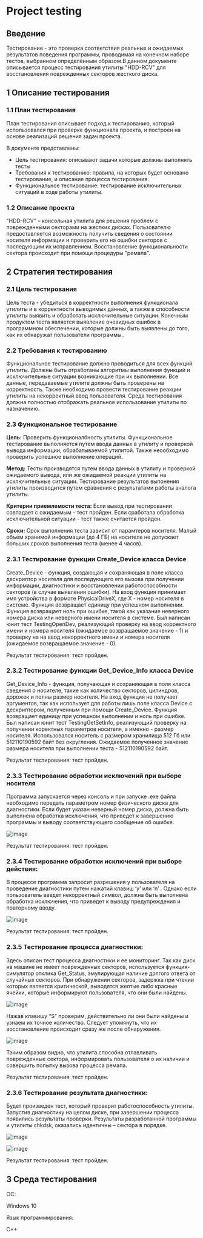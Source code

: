 # Project testing

## Введение

Тестирование - это проверка соответствия реальных и ожидаемых результатов поведения программы, проводимая на конечном наборе тестов, выбранном определённым образом.В данном документе описывается процесс тестирования утилиты "HDD-RCV" для восстановления поврежденных секторов жесткого диска. 

## 1  Описание тестирования

### 1.1  План тестирования

План тестирования описывает подход к тестированию, который использовался при проверке функционала проекта, и построен на основе реализаций решения задач проекта.

В документе представлены:
* Цель тестирования: описывают задачи которые должны выполнять тесты
* Требования к тестированию: правила, на которых будет основано тестирование, и описание процесса тестирования.
* Функциональное тестирование: тестирование исключительных ситуаций в ходе работы утилиты.

### 1.2 Описание проекта

"HDD-RCV" – консольная утилита для решения проблем с поврежденными секторами на жестких дисках. Пользователю предоставляется возможность получить сведения о состоянии носителя информации и проверить его на ошибки секторов с последующим их исправлением. Восстановление функциональности сектора происходит при помощи процедуры "ремапа".

## 2 Стратегия тестирования

### 2.1 Цель тестирования

Цель теста - убедиться в корректности выполнения функционала утилиты и в корректности выводимых данных, а также в способности утилиты выявить и обработать исключительные ситуации.
Конечным продуктом теста является выявление очевидных ошибок в программном обеспечении, которые должны быть выявлены до того, как их обнаружат пользователи программы..

### 2.2 Требования к тестированию

Функциональное тестирование должно проводиться для всех функций утилиты. Должны быть отработаны алгоритмы выполнения функций и исключительные ситуации возникающие при их выполнении.
Все данные, передаваемые утилите должны быть проверены на корректность. Также необходимо провести тестирование реакции утилиты на некорректный ввод пользователя.
Среда тестирования должна полностью отображать реальное использование утилиты по назначению. 

### 2.3 Функциональное тестирование

**Цель:** Проверить функционалбность утилиты. Функциональное тестирование выполняется путем ввода данных в утилиту и проверкой вывода информации, обрабатываемой утилитой. Также неообходимо проверить успешное выполнение операций.

**Метод:** Тесты производятся путем ввода данных в утилиту и проверкой ожидаемого вывода, или же ожидаемой реакции утилиты на исключительные ситуации. Тестирование результатов выпонения утилиты производится путем сравнения с результатами работы аналога утилиты. 

**Критерии приемлемости теста:** Если вывод при тестировании совпадает с ожидаемым - тест пройден. Если сработала обработка исключительной ситуации - тест также считается пройден.

**Сроки:** Срок выполнения теста зависит от парамтеров носителя. Малый объем хранимой информации (до 4 ГБ) на носителе не допускает больших сроков выполнения теста (менее 4 часов). 

### 2.3.1 Тестирование функции Create_Device класса Device

Create_Device - функция, создающая и сохраняющая в поле класса дескриптор носителя для последующего его вызова при получении информации, диагностики и восстановлении работоспособности секторов (в случае выявления ошибки). На вход функция принимает имя устройства в формате PhysicalDriveX, где X - номер носителя в системе. Функция возвращает единицу при успешном выполнении. Функция возвращает ноль при ошибке, такой как указание неверного номера диска или неверного имени носителя в системе. Был написан юнит тест TestingOpenDev, реализующий проверку на ввод корректного имени и номера носителя (ожидаемое возвращаемое значение - 1) и проверку на на ввод некорректного имени и номера носителя (ожидаемое возвращаемое значение - 0).

Результат тестирования: тест пройден.

### 2.3.2 Тестирование функции Get_Device_Info класса Device

Get_Device_Info - функция, получающая и сохраняющая в поля класса сведения о носителе, такие как количество секторов, цилиндров, дорожек и полны размер носителя. На вход функция не получает аргументов, так как использует для работы лишь поле класса Device с дескриптором, полученным при помощи Create_Device.  Функция возвращает единицу при успешном выполнении и ноль при ошибке. Был написан юнит тест TestingGetSetInfo, реализующий проверку на получении коректных параметров носителя, а именно - размер носителя. Использовался носитель с размером хранилища 512 Гб или 512110190592 байт без округления. Ожидаемое полученное значение размера носителя при выполнении теста - 512110190592 байт.

Результат тестирования: тест пройден.

### 2.3.3 Тестирование обработки исключений при выборе носителя

Программа запускается через консоль и при запуске .exe файла необходимо передать параметром номер физического диска для диагностики. Если будет указан неверный номер диска, должна быть выполнена обработка исключения, что приведет к завершению программы и выводу соответствующего сообщение об ошибке.

![image](https://github.com/mathews3s/HDD-RCV/blob/main/Документация/TestsImg/UncorrectDriveException.png)

Результат тестирования: тест пройден.

### 2.3.4 Тестирование обработки исключений при выборе действия:

В процессе программа запросит разрешения у пользователя на проведение диагностики путем нажатий клавиш ‘y’ или ‘n’ . Однако если пользователь введет некорректный символ, должна быть выполнена обработка исключения, что приведет к выводу предупреждения и повторному вводу.

![image](https://github.com/mathews3s/HDD-RCV/blob/main/Документация/TestsImg/UncorrectInputException.png)

Результат тестирования: тест пройден.

### 2.3.5 Тестирование процесса диагностики:

Здесь описан тест процесса диагностики и ее мониторинг. Так как диск на машине не имеет поврежденных секторов, используется функция-симулятор отклика Get_Status, эмулирующая наличие долгого ответа от случайных секторов. При обнаружении секторов, задержка при чтении которых является критической, выводятся желтые либо красные ячейки, которые информируют пользователя, что они были найдены.

![image](https://github.com/mathews3s/HDD-RCV/blob/main/Документация/TestsImg/TestDiagnostic.png)

Нажав клавишу “S” проверим, действительно ли они были найдены и узнаем их точное количество. Следует упомянуть, что их восстановление происходит сразу же после обнаружения. 

![image](https://github.com/mathews3s/HDD-RCV/blob/main/Документация/TestsImg/TestDiagnosticStop.png)

Таким образом видно, что утилита способна отлавливать поврежденные сектора, информировать пользователя о их наличии и совершить попытку вызова процесса ремапа.

Результат тестирования: тест пройден.

### 2.3.6 Тестирование результата диагностики:

Будет произведен тест, который проверит работоспособность утилиты. Запустив диагностику на целом диске, при завершении процесса появились результаты проверки. Результаты разработанной программы и утилиты chkdsk, оказались идентичны – сектора в порядке.

![image](https://github.com/mathews3s/HDD-RCV/blob/main/Документация/TestsImg/TestResults.png)

![image](https://github.com/mathews3s/HDD-RCV/blob/main/Документация/TestsImg/image.png)

Результат тестирования: тест пройден.

## 3 Среда тестирования

ОС:

Windows 10

Язык программирования:

С++

